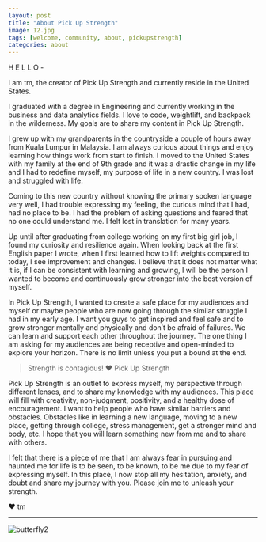 ```yaml
---
layout: post
title: "About Pick Up Strength"
image: 12.jpg
tags: [welcome, community, about, pickupstrength]
categories: about
---
```

H E L L O -

I am tm, the creator of Pick Up Strength and currently reside in the United States. 

I graduated with a degree in Engineering and currently working in the business and data analytics fields. I love to code, weightlift, and backpack in the wilderness. My goals are to share my content in Pick Up Strength.

I grew up with my grandparents in the countryside a couple of hours away from Kuala Lumpur in Malaysia. I am always curious about things and enjoy learning how things work from start to finish. I moved to the United States with my family at the end of 9th grade and it was a drastic change in my life and I had to redefine myself, my purpose of life in a new country. I was lost and struggled with life.

Coming to this new country without knowing the primary spoken language very well, I had trouble expressing my feeling, the curious mind that I had, had no place to be. I had the problem of asking questions and feared that no one could understand me. I felt lost in translation for many years.

Up until after graduating from college working on my first big girl job, I found my curiosity and resilience again. When looking back at the first English paper I wrote, when I first learned how to lift weights compared to today, I see improvement and changes. I believe that it does not matter what it is, if I can be consistent with learning and growing, I will be the person I wanted to become and continuously grow stronger into the best version of myself. 

In Pick Up Strength, I wanted to create a safe place for my audiences and myself or maybe people who are now going through the similar struggle I had in my early age. I want you guys to get inspired and feel safe and to grow stronger mentally and physically and don’t be afraid of failures. We can learn and support each other throughout the journey. The one thing I am asking for my audiences are being receptive and open-minded to explore your horizon. There is no limit unless you put a bound at the end.

> Strength is contagious! ❤ Pick Up Strength

Pick Up Strength is an outlet to express myself, my perspective through different lenses, and to share my knowledge with my audiences. This place will fill with creativity, non-judgment, positivity, and a healthy dose of encouragement. I want to help people who have similar barriers and obstacles. Obstacles like in learning a new language, moving to a new place, getting through college, stress management, get a stronger mind and body, etc. I hope that you will learn something new from me and to share with others. 

I felt that there is a piece of me that I am always fear in pursuing and haunted me for life is to be seen, to be known, to be me due to my fear of expressing myself. In this place, I now stop all my hesitation, anxiety, and doubt and share my journey with you. Please join me to unleash your strength.  


❤ tm


***

![butterfly2](http://pickupstrength.com/images/Butterfly-ANIMATION.gif)


